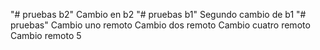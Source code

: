 "# pruebas b2" 
Cambio en b2
"# pruebas b1"
Segundo cambio de b1
"# pruebas" 
Cambio uno remoto
Cambio dos remoto
Cambio cuatro remoto
Cambio remoto 5
